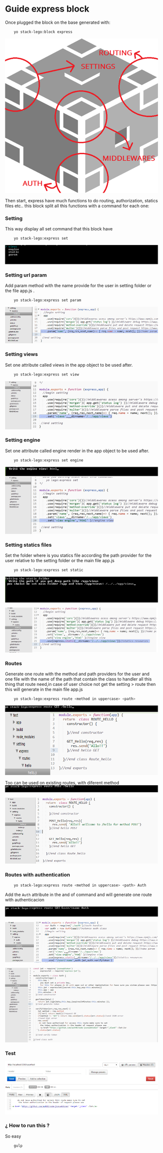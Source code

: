 # Guide express block
Once plugged the block on the base generated with:
```sh
	yo stack-lego:block express
```
![alt express block](../../images/express-block-split.png)

Then start, express have much functions to do routing, authorization, statics files etc.. this block split all this functions with a command for each one:

### Setting
This way display all set command that this block have 

```sh
	yo stack-lego:express set
```
![alt set options](../../images/set-options.png)


### Setting url param
Add param method with the name provide for the user in setting folder or the file app.js .

```sh
	yo stack-lego:express set param
```
![alt param set](../../images/param-set.png)


### Setting views
Set one attribute called views in the app object to be used after.

```sh
	yo stack-lego:express set view
```
![alt param set](../../images/view-set.png)


### Setting engine
Set one attribute called engine render in the app object to be used after.

```sh
	yo stack-lego:express set engine
```
![alt write engine](../../images/write-engine.png)
![alt set engine](../../images/set-engine.png)


### Setting statics files
Set the folder where is you statics file according the path provider for the user relative to the setting folder or the main file app.js

```sh
	yo stack-lego:express set static
```
![alt write path](../../images/write-path.png)

![alt statics files ](../../images/statics-files.png)

### Routes 
Generate one route with the method and path providers for the user and one file with the name of the path that contain the class to handler all this thing that route need,in case of user choice not get the setting > route then this will generate in the main file app.js   

```sh
	yo stack-lego:express route <method in uppercase> <path>
```
![alt write route](../../images/write-route.png)
![alt gen route](../../images/gen-route.png)

Too can be used on existing routes, with diferent method
![alt new method](../../images/new-method.png)
 
![alt new route](../../images/new-route.png)

### Routes with authentication

```sh
	yo stack-lego:express route <method in uppercase> <path> Auth
```
Add the `Auth` attribute in the and of command and will generate one route with authenticacion 

![alt auth ](../../images/auth.png)

![alt set auth](../../images/set-jwt.png)

![alt auth index](../../images/auth-index.png)

### Test

![alt post auth](../../images/post-auth.png)

### ¿ How to run this ? 
So easy 

```sh
	gulp
```





